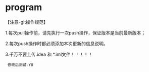 # program
【注意-git操作规范】

1.每次pull操作前，请先执行一次push操作，保证版本是当前最新版本；

2.每次push操作时都必须添加本次更新的信息说明。

3.千万不要上传.idea 和 *.iml文件！！！！！


     修改后测试-YU
     
